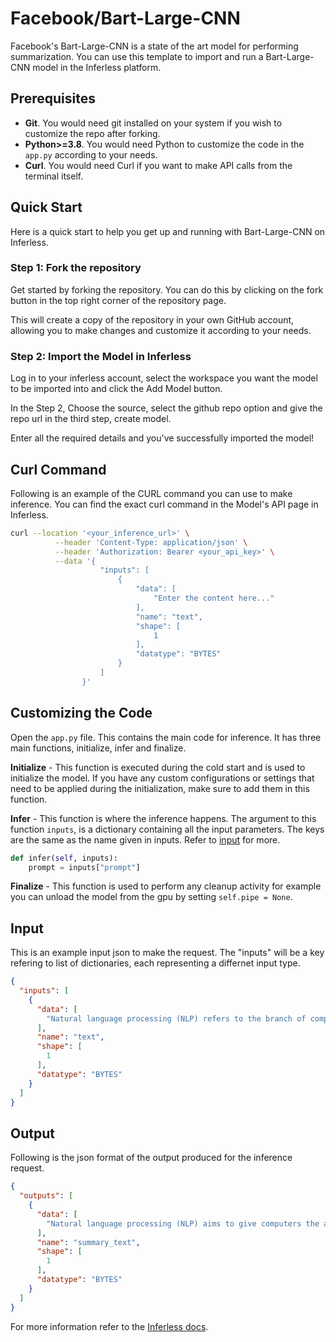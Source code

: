 # Facebook/Bart-Large-CNN

Facebook's Bart-Large-CNN is a state of the art model for performing summarization. You can use this template to import and run a Bart-Large-CNN model in the Inferless platform.

## Prerequisites
- **Git**. You would need git installed on your system if you wish to customize the repo after forking.
- **Python>=3.8**. You would need Python to customize the code in the `app.py` according to your needs.
- **Curl**. You would need Curl if you want to make API calls from the terminal itself.

## Quick Start
Here is a quick start to help you get up and running with Bart-Large-CNN on Inferless.

### Step 1: Fork the repository
Get started by forking the repository. You can do this by clicking on the fork button in the top right corner of the repository page.

This will create a copy of the repository in your own GitHub account, allowing you to make changes and customize it according to your needs.

### Step 2: Import the Model in Inferless
Log in to your inferless account, select the workspace you want the model to be imported into and click the Add Model button.

In the Step 2, Choose the source, select the github repo option and give the repo url in the third step, create model.

Enter all the required details and you've successfully imported the model!

## Curl Command
Following is an example of the CURL command you can use to make inference. You can find the exact curl command in the Model's API page in Inferless.

```bash
curl --location '<your_inference_url>' \
          --header 'Content-Type: application/json' \
          --header 'Authorization: Bearer <your_api_key>' \
          --data '{
                    "inputs": [
                        {
                            "data": [
                                "Enter the content here..."
                            ],
                            "name": "text",
                            "shape": [
                                1
                            ],
                            "datatype": "BYTES"
                        }
                    ]
                }'
```

## Customizing the Code
Open the `app.py` file. This contains the main code for inference. It has three main functions, initialize, infer and finalize.

**Initialize** -  This function is executed during the cold start and is used to initialize the model. If you have any custom configurations or settings that need to be applied during the initialization, make sure to add them in this function.

**Infer** - This function is where the inference happens. The argument to this function `inputs`, is a dictionary containing all the input parameters. The keys are the same as the name given in inputs. Refer to [input](#input) for more.

```python
def infer(self, inputs):
    prompt = inputs["prompt"]
```

**Finalize** - This function is used to perform any cleanup activity for example you can unload the model from the gpu by setting `self.pipe = None`.


## Input
This is an example input json to make the request. The "inputs" will be a key refering to list of dictionaries, each representing a differnet input type.
```json
{
  "inputs": [
    {
      "data": [
        "Natural language processing (NLP) refers to the branch of computer science—and more specifically, the branch of artificial intelligence or AI—concerned with giving computers the ability to understand text and spoken words in much the same way human beings can. NLP combines computational linguistics—rule-based modeling of human language—with statistical, machine learning, and deep learning models. Together, these technologies enable computers to process human language in the form of text or voice data and to ‘understand’ its full meaning, complete with the speaker or writer’s intent and sentiment."
      ],
      "name": "text",
      "shape": [
        1
      ],
      "datatype": "BYTES"
    }
  ]
}
```

## Output
Following is the json format of the output produced for the inference request.
```json
{
  "outputs": [
    {
      "data": [
        "Natural language processing (NLP) aims to give computers the ability to understand text and spoken words. NLP combines computational linguistics with statistical, machine learning, and deep learning models. Together, these technologies enable computers to process human language in the form of text or voice data and to ‘understand’ its full meaning."
      ],
      "name": "summary_text",
      "shape": [
        1
      ],
      "datatype": "BYTES"
    }
  ]
}
```

For more information refer to the [Inferless docs](https://docs.inferless.com/).
